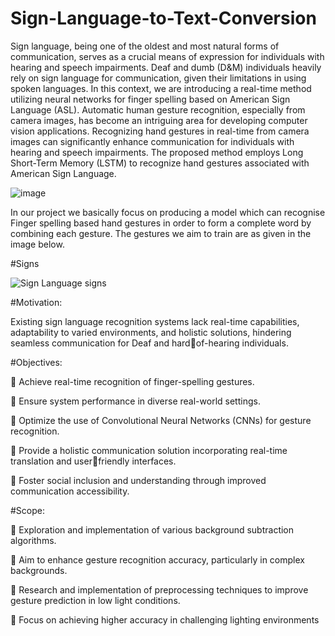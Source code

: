# Sign-Language-to-Text-Conversion
Sign language, being one of the oldest and most natural forms of communication, serves as a crucial means of expression for individuals with hearing and speech impairments. Deaf and dumb (D&M) individuals heavily rely on sign language for communication, given their limitations in using spoken languages. In this context, we are introducing a real-time method utilizing neural networks for finger spelling based on American Sign Language (ASL). Automatic human gesture recognition, especially from camera images, has become an intriguing area for developing computer vision applications. Recognizing hand gestures in real-time from camera images can significantly enhance communication for individuals with hearing and speech impairments. The proposed method employs Long Short-Term Memory (LSTM) to recognize hand gestures associated with American Sign Language.


![image](https://github.com/amolmore111/Sign-Language-to-Text-Conversion/assets/123639865/8704adac-10e3-4e7a-90d7-6dd9c11cae78)


In our project we basically focus on producing a model which can recognise Finger spelling based hand gestures in order to form a complete word by combining each gesture.
The gestures we aim to train are as given in the image below.

#Signs

![Sign Language signs](https://github.com/amolmore111/Sign-Language-to-Text-Conversion/assets/123639865/4183904f-f0eb-42f1-b5a7-d04a79272c04)

#Motivation:

Existing sign language recognition systems lack real-time capabilities, adaptability to varied environments, and holistic solutions, hindering seamless communication for Deaf and hardof-hearing individuals.

#Objectives:

 Achieve real-time recognition of finger-spelling gestures.

 Ensure system performance in diverse real-world settings.

 Optimize the use of Convolutional Neural Networks (CNNs) for gesture recognition.

 Provide a holistic communication solution incorporating real-time translation and userfriendly interfaces.

 Foster social inclusion and understanding through improved communication accessibility.

#Scope:

 Exploration and implementation of various background subtraction algorithms.

 Aim to enhance gesture recognition accuracy, particularly in complex backgrounds.

 Research and implementation of preprocessing techniques to improve gesture prediction in low light conditions.

 Focus on achieving higher accuracy in challenging lighting environments
